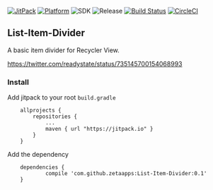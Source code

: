 [![JitPack](https://jitpack.io/v/zetaapps/list-item-divider.svg)](https://jitpack.io/#zetaapps/list-item-divider)
[![Platform](https://img.shields.io/badge/platform-android-green.svg)](http://developer.android.com/index.html)
![SDK](https://img.shields.io/badge/SDK-15%2B-green.svg)
![Release](https://img.shields.io/badge/release-0.1-green.svg)
[![Build Status](https://travis-ci.org/zetaapps/list-item-divider.svg?branch=master)](https://travis-ci.org/zetaapps/list-item-divider)
[![CircleCI](https://circleci.com/gh/zetaapps/list-item-divider.svg?style=svg)](https://circleci.com/gh/zetaapps/list-item-divider)

## List-Item-Divider
A basic item divider for Recycler View.

https://twitter.com/readystate/status/735145700154068993

### Install

Add jitpack to your root `build.gradle`
```
	allprojects {
		repositories {
			...
			maven { url "https://jitpack.io" }
		}
	}
```
	
Add the dependency
```
	dependencies {
	        compile 'com.github.zetaapps:List-Item-Divider:0.1'
	}
```
